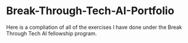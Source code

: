 # Break-Through-Tech-AI-Portfolio

Here is a compliation of all of the exercises I have done under the Break Through Tech AI fellowship program.

